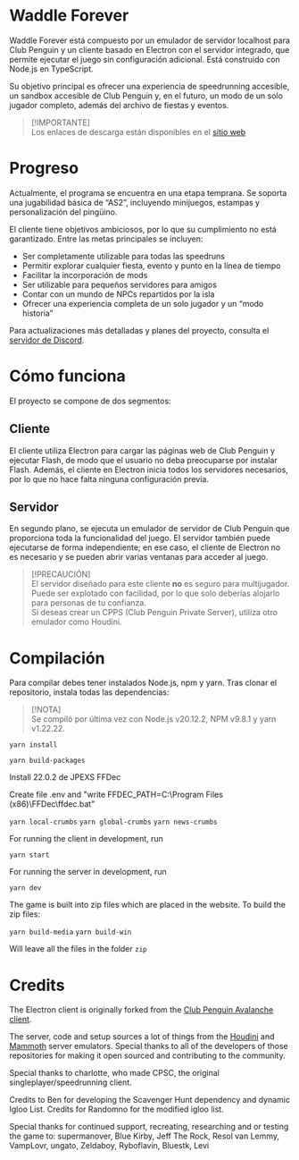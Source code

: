 # Waddle Forever

Waddle Forever está compuesto por un emulador de servidor localhost para Club Penguin y un cliente basado en Electron con el servidor integrado, que permite ejecutar el juego sin configuración adicional. Está construido con Node.js en TypeScript.

Su objetivo principal es ofrecer una experiencia de speedrunning accesible, un sandbox accesible de Club Penguin y, en el futuro, un modo de un solo jugador completo, además del archivo de fiestas y eventos.

> [!IMPORTANTE]  
> Los enlaces de descarga están disponibles en el [sitio web](https://waddleforever.com/)

# Progreso

Actualmente, el programa se encuentra en una etapa temprana. Se soporta una jugabilidad básica de “AS2”, incluyendo minijuegos, estampas y personalización del pingüino.

El cliente tiene objetivos ambiciosos, por lo que su cumplimiento no está garantizado. Entre las metas principales se incluyen:

* Ser completamente utilizable para todas las speedruns  
* Permitir explorar cualquier fiesta, evento y punto en la línea de tiempo  
* Facilitar la incorporación de mods  
* Ser utilizable para pequeños servidores para amigos  
* Contar con un mundo de NPCs repartidos por la isla  
* Ofrecer una experiencia completa de un solo jugador y un “modo historia”

Para actualizaciones más detalladas y planes del proyecto, consulta el [servidor de Discord](https://discord.gg/URHXm3cFv5).

# Cómo funciona

El proyecto se compone de dos segmentos:

## Cliente

El cliente utiliza Electron para cargar las páginas web de Club Penguin y ejecutar Flash, de modo que el usuario no deba preocuparse por instalar Flash. Además, el cliente en Electron inicia todos los servidores necesarios, por lo que no hace falta ninguna configuración previa.

## Servidor

En segundo plano, se ejecuta un emulador de servidor de Club Penguin que proporciona toda la funcionalidad del juego. El servidor también puede ejecutarse de forma independiente; en ese caso, el cliente de Electron no es necesario y se pueden abrir varias ventanas para acceder al juego.

> [!PRECAUCIÓN]  
> El servidor diseñado para este cliente **no** es seguro para multijugador. Puede ser explotado con facilidad, por lo que solo deberías alojarlo para personas de tu confianza.  
> Si deseas crear un CPPS (Club Penguin Private Server), utiliza otro emulador como Houdini.

# Compilación

Para compilar debes tener instalados Node.js, npm y yarn. Tras clonar el repositorio, instala todas las dependencias:

> [!NOTA]  
> Se compiló por última vez con Node.js v20.12.2, NPM v9.8.1 y yarn v1.22.22.


```yarn install```

```yarn build-packages```

Install 22.0.2 de JPEXS FFDec

Create file .env and "write FFDEC_PATH=C:\Program Files (x86)\FFDec\ffdec.bat"


```yarn local-crumbs```
```yarn global-crumbs```
```yarn news-crumbs```

For running the client in development, run

```yarn start```

For running the server in development, run

```yarn dev```

The game is built into zip files which are placed in the website. To build the zip files:

```yarn build-media```
```yarn build-win```

Will leave all the files in the folder `zip`

# Credits

The Electron client is originally forked from the [Club Penguin Avalanche client](https://github.com/Club-Penguin-Avalanche/CPA-Client).

The server, code and setup sources a lot of things from the [Houdini](https://github.com/solero/houdini) and [Mammoth](https://github.com/wizguin/mammoth) server emulators. Special thanks to all of the developers of those repositories for making it open sourced and contributing to the community.

Special thanks to charlotte, who made CPSC, the original singleplayer/speedrunning client.

Credits to Ben for developing the Scavenger Hunt dependency and dynamic Igloo List. Credits for Randomno for the modified igloo list.

Special thanks for continued support, recreating, researching and or testing the game to: supermanover, Blue Kirby, Jeff The Rock, Resol van Lemmy, VampLovr, ungato, Zeldaboy, Ryboflavin, Bluestk, Levi
